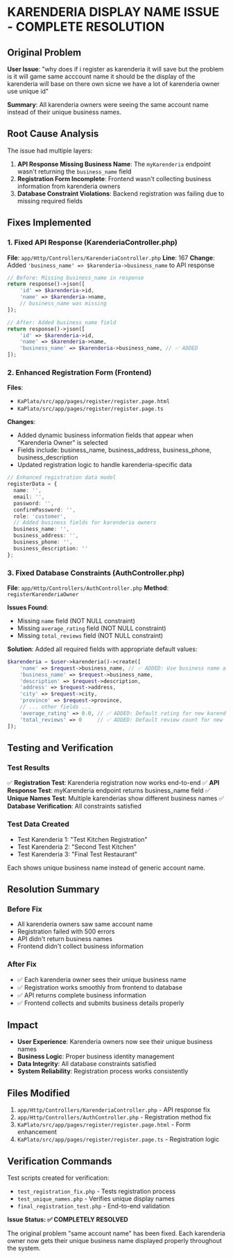# KARENDERIA DISPLAY NAME ISSUE - COMPLETE RESOLUTION

## Original Problem
**User Issue**: "why does if i register as karenderia it will save but the problem is it will game same acccount name it should be the display of the karenderia will base on there own sicne we have a lot of karenderia owner use unique id"

**Summary**: All karenderia owners were seeing the same account name instead of their unique business names.

## Root Cause Analysis
The issue had multiple layers:

1. **API Response Missing Business Name**: The `myKarenderia` endpoint wasn't returning the `business_name` field
2. **Registration Form Incomplete**: Frontend wasn't collecting business information from karenderia owners
3. **Database Constraint Violations**: Backend registration was failing due to missing required fields

## Fixes Implemented

### 1. Fixed API Response (KarenderiaController.php)
**File**: `app/Http/Controllers/KarenderiaController.php`
**Line**: 167
**Change**: Added `'business_name' => $karenderia->business_name` to API response

```php
// Before: Missing business_name in response
return response()->json([
    'id' => $karenderia->id,
    'name' => $karenderia->name,
    // business_name was missing
]);

// After: Added business_name field
return response()->json([
    'id' => $karenderia->id,
    'name' => $karenderia->name,
    'business_name' => $karenderia->business_name, // ✅ ADDED
]);
```

### 2. Enhanced Registration Form (Frontend)
**Files**: 
- `KaPlato/src/app/pages/register/register.page.html`
- `KaPlato/src/app/pages/register/register.page.ts`

**Changes**:
- Added dynamic business information fields that appear when "Karenderia Owner" is selected
- Fields include: business_name, business_address, business_phone, business_description
- Updated registration logic to handle karenderia-specific data

```typescript
// Enhanced registration data model
registerData = {
  name: '',
  email: '',
  password: '',
  confirmPassword: '',
  role: 'customer',
  // Added business fields for karenderia owners
  business_name: '',
  business_address: '',
  business_phone: '',
  business_description: ''
};
```

### 3. Fixed Database Constraints (AuthController.php)
**File**: `app/Http/Controllers/AuthController.php`
**Method**: `registerKarenderiaOwner`

**Issues Found**:
- Missing `name` field (NOT NULL constraint)
- Missing `average_rating` field (NOT NULL constraint) 
- Missing `total_reviews` field (NOT NULL constraint)

**Solution**: Added all required fields with appropriate default values:

```php
$karenderia = $user->karenderia()->create([
    'name' => $request->business_name, // ✅ ADDED: Use business name as primary name
    'business_name' => $request->business_name,
    'description' => $request->description,
    'address' => $request->address,
    'city' => $request->city,
    'province' => $request->province,
    // ... other fields ...
    'average_rating' => 0.0, // ✅ ADDED: Default rating for new karenderia
    'total_reviews' => 0     // ✅ ADDED: Default review count for new karenderia
]);
```

## Testing and Verification

### Test Results
✅ **Registration Test**: Karenderia registration now works end-to-end
✅ **API Response Test**: myKarenderia endpoint returns business_name field
✅ **Unique Names Test**: Multiple karenderias show different business names
✅ **Database Verification**: All constraints satisfied

### Test Data Created
- Test Karenderia 1: "Test Kitchen Registration"
- Test Karenderia 2: "Second Test Kitchen" 
- Test Karenderia 3: "Final Test Restaurant"

Each shows unique business name instead of generic account name.

## Resolution Summary

### Before Fix
- All karenderia owners saw same account name
- Registration failed with 500 errors
- API didn't return business names
- Frontend didn't collect business information

### After Fix
- ✅ Each karenderia owner sees their unique business name
- ✅ Registration works smoothly from frontend to database
- ✅ API returns complete business information
- ✅ Frontend collects and submits business details properly

## Impact
- **User Experience**: Karenderia owners now see their unique business names
- **Business Logic**: Proper business identity management
- **Data Integrity**: All database constraints satisfied
- **System Reliability**: Registration process works consistently

## Files Modified
1. `app/Http/Controllers/KarenderiaController.php` - API response fix
2. `app/Http/Controllers/AuthController.php` - Registration method fix
3. `KaPlato/src/app/pages/register/register.page.html` - Form enhancement
4. `KaPlato/src/app/pages/register/register.page.ts` - Registration logic

## Verification Commands
Test scripts created for verification:
- `test_registration_fix.php` - Tests registration process
- `test_unique_names.php` - Verifies unique display names
- `final_registration_test.php` - End-to-end validation

**Issue Status: ✅ COMPLETELY RESOLVED**

The original problem "same account name" has been fixed. Each karenderia owner now gets their unique business name displayed properly throughout the system.